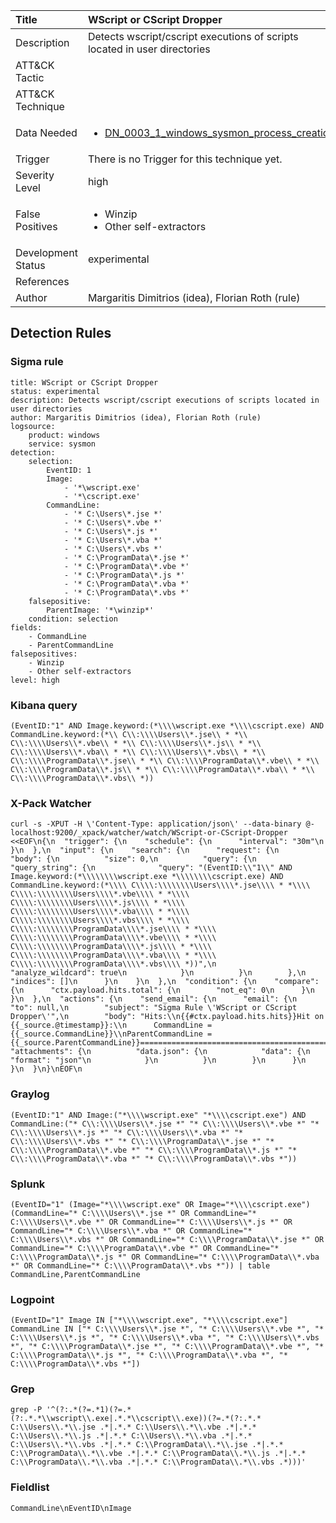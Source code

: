 | Title                | WScript or CScript Dropper                                                                                                                                                 |
|:---------------------|:------------------------------------------------------------------------------------------------------------------------------------------------------------|
| Description          | Detects wscript/cscript executions of scripts located in user directories                                                                                                                                           |
| ATT&amp;CK Tactic    | <ul></ul>  |
| ATT&amp;CK Technique | <ul></ul>                             |
| Data Needed          | <ul><li>[DN_0003_1_windows_sysmon_process_creation](../Data_Needed/DN_0003_1_windows_sysmon_process_creation.md)</li></ul>                                                         |
| Trigger              |  There is no Trigger for this technique yet.  |
| Severity Level       | high                                                                                                                                                 |
| False Positives      | <ul><li>Winzip</li><li>Other self-extractors</li></ul>                                                                  |
| Development Status   | experimental                                                                                                                                                |
| References           | <ul></ul>                                                          |
| Author               | Margaritis Dimitrios (idea), Florian Roth (rule)                                                                                                                                                |


## Detection Rules

### Sigma rule

```
title: WScript or CScript Dropper
status: experimental
description: Detects wscript/cscript executions of scripts located in user directories
author: Margaritis Dimitrios (idea), Florian Roth (rule)
logsource:
    product: windows
    service: sysmon
detection:
    selection:
        EventID: 1
        Image:
            - '*\wscript.exe'
            - '*\cscript.exe'
        CommandLine:
            - '* C:\Users\*.jse *'
            - '* C:\Users\*.vbe *'
            - '* C:\Users\*.js *'
            - '* C:\Users\*.vba *'
            - '* C:\Users\*.vbs *'
            - '* C:\ProgramData\*.jse *'
            - '* C:\ProgramData\*.vbe *'
            - '* C:\ProgramData\*.js *'
            - '* C:\ProgramData\*.vba *'
            - '* C:\ProgramData\*.vbs *'
    falsepositive:
        ParentImage: '*\winzip*'
    condition: selection
fields:
    - CommandLine
    - ParentCommandLine
falsepositives:
    - Winzip
    - Other self-extractors
level: high

```





### Kibana query

```
(EventID:"1" AND Image.keyword:(*\\\\wscript.exe *\\\\cscript.exe) AND CommandLine.keyword:(*\\ C\\:\\\\Users\\*.jse\\ * *\\ C\\:\\\\Users\\*.vbe\\ * *\\ C\\:\\\\Users\\*.js\\ * *\\ C\\:\\\\Users\\*.vba\\ * *\\ C\\:\\\\Users\\*.vbs\\ * *\\ C\\:\\\\ProgramData\\*.jse\\ * *\\ C\\:\\\\ProgramData\\*.vbe\\ * *\\ C\\:\\\\ProgramData\\*.js\\ * *\\ C\\:\\\\ProgramData\\*.vba\\ * *\\ C\\:\\\\ProgramData\\*.vbs\\ *))
```





### X-Pack Watcher

```
curl -s -XPUT -H \'Content-Type: application/json\' --data-binary @- localhost:9200/_xpack/watcher/watch/WScript-or-CScript-Dropper <<EOF\n{\n  "trigger": {\n    "schedule": {\n      "interval": "30m"\n    }\n  },\n  "input": {\n    "search": {\n      "request": {\n        "body": {\n          "size": 0,\n          "query": {\n            "query_string": {\n              "query": "(EventID:\\"1\\" AND Image.keyword:(*\\\\\\\\wscript.exe *\\\\\\\\cscript.exe) AND CommandLine.keyword:(*\\\\ C\\\\:\\\\\\\\Users\\\\*.jse\\\\ * *\\\\ C\\\\:\\\\\\\\Users\\\\*.vbe\\\\ * *\\\\ C\\\\:\\\\\\\\Users\\\\*.js\\\\ * *\\\\ C\\\\:\\\\\\\\Users\\\\*.vba\\\\ * *\\\\ C\\\\:\\\\\\\\Users\\\\*.vbs\\\\ * *\\\\ C\\\\:\\\\\\\\ProgramData\\\\*.jse\\\\ * *\\\\ C\\\\:\\\\\\\\ProgramData\\\\*.vbe\\\\ * *\\\\ C\\\\:\\\\\\\\ProgramData\\\\*.js\\\\ * *\\\\ C\\\\:\\\\\\\\ProgramData\\\\*.vba\\\\ * *\\\\ C\\\\:\\\\\\\\ProgramData\\\\*.vbs\\\\ *))",\n              "analyze_wildcard": true\n            }\n          }\n        },\n        "indices": []\n      }\n    }\n  },\n  "condition": {\n    "compare": {\n      "ctx.payload.hits.total": {\n        "not_eq": 0\n      }\n    }\n  },\n  "actions": {\n    "send_email": {\n      "email": {\n        "to": null,\n        "subject": "Sigma Rule \'WScript or CScript Dropper\'",\n        "body": "Hits:\\n{{#ctx.payload.hits.hits}}Hit on {{_source.@timestamp}}:\\n      CommandLine = {{_source.CommandLine}}\\nParentCommandLine = {{_source.ParentCommandLine}}================================================================================\\n{{/ctx.payload.hits.hits}}",\n        "attachments": {\n          "data.json": {\n            "data": {\n              "format": "json"\n            }\n          }\n        }\n      }\n    }\n  }\n}\nEOF\n
```





### Graylog

```
(EventID:"1" AND Image:("*\\\\wscript.exe" "*\\\\cscript.exe") AND CommandLine:("* C\\:\\\\Users\\*.jse *" "* C\\:\\\\Users\\*.vbe *" "* C\\:\\\\Users\\*.js *" "* C\\:\\\\Users\\*.vba *" "* C\\:\\\\Users\\*.vbs *" "* C\\:\\\\ProgramData\\*.jse *" "* C\\:\\\\ProgramData\\*.vbe *" "* C\\:\\\\ProgramData\\*.js *" "* C\\:\\\\ProgramData\\*.vba *" "* C\\:\\\\ProgramData\\*.vbs *"))
```





### Splunk

```
(EventID="1" (Image="*\\\\wscript.exe" OR Image="*\\\\cscript.exe") (CommandLine="* C:\\\\Users\\*.jse *" OR CommandLine="* C:\\\\Users\\*.vbe *" OR CommandLine="* C:\\\\Users\\*.js *" OR CommandLine="* C:\\\\Users\\*.vba *" OR CommandLine="* C:\\\\Users\\*.vbs *" OR CommandLine="* C:\\\\ProgramData\\*.jse *" OR CommandLine="* C:\\\\ProgramData\\*.vbe *" OR CommandLine="* C:\\\\ProgramData\\*.js *" OR CommandLine="* C:\\\\ProgramData\\*.vba *" OR CommandLine="* C:\\\\ProgramData\\*.vbs *")) | table CommandLine,ParentCommandLine
```





### Logpoint

```
(EventID="1" Image IN ["*\\\\wscript.exe", "*\\\\cscript.exe"] CommandLine IN ["* C:\\\\Users\\*.jse *", "* C:\\\\Users\\*.vbe *", "* C:\\\\Users\\*.js *", "* C:\\\\Users\\*.vba *", "* C:\\\\Users\\*.vbs *", "* C:\\\\ProgramData\\*.jse *", "* C:\\\\ProgramData\\*.vbe *", "* C:\\\\ProgramData\\*.js *", "* C:\\\\ProgramData\\*.vba *", "* C:\\\\ProgramData\\*.vbs *"])
```





### Grep

```
grep -P '^(?:.*(?=.*1)(?=.*(?:.*.*\\wscript\\.exe|.*.*\\cscript\\.exe))(?=.*(?:.*.* C:\\Users\\.*\\.jse .*|.*.* C:\\Users\\.*\\.vbe .*|.*.* C:\\Users\\.*\\.js .*|.*.* C:\\Users\\.*\\.vba .*|.*.* C:\\Users\\.*\\.vbs .*|.*.* C:\\ProgramData\\.*\\.jse .*|.*.* C:\\ProgramData\\.*\\.vbe .*|.*.* C:\\ProgramData\\.*\\.js .*|.*.* C:\\ProgramData\\.*\\.vba .*|.*.* C:\\ProgramData\\.*\\.vbs .*)))'
```





### Fieldlist

```
CommandLine\nEventID\nImage
```

